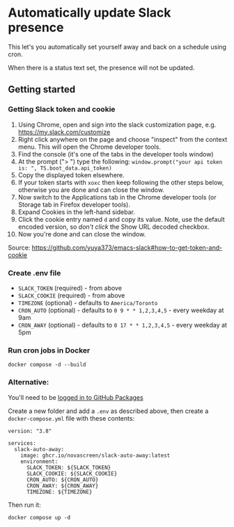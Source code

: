 # Automatically update Slack presence

This let's you automatically set yourself away and back on a schedule using cron.

When there is a status text set, the presence will not be updated.

## Getting started

### Getting Slack token and cookie

1. Using Chrome, open and sign into the slack customization page,
   e.g. https://my.slack.com/customize
2. Right click anywhere on the page and choose "inspect" from the
   context menu. This will open the Chrome developer tools.
3. Find the console (it's one of the tabs in the developer tools window)
4. At the prompt ("> ") type the following:
   `window.prompt("your api token is: ", TS.boot_data.api_token)`
5. Copy the displayed token elsewhere.
6. If your token starts with `xoxc` then keep following the other steps below, otherwise you are done and can close the window.
7. Now switch to the Applications tab in the Chrome developer tools (or Storage tab in Firefox developer tools).
8. Expand Cookies in the left-hand sidebar.
9. Click the cookie entry named `d` and copy its value. Note, use the default encoded version, so _don't click_ the Show URL decoded checkbox.
10. Now you're done and can close the window.

Source: https://github.com/yuya373/emacs-slack#how-to-get-token-and-cookie

### Create .env file

- `SLACK_TOKEN` (required) - from above
- `SLACK_COOKIE` (required) - from above
- `TIMEZONE` (optional) - defaults to `America/Toronto`
- `CRON_AUTO` (optional) - defaults to `0 9 * * 1,2,3,4,5` - every weekday at 9am
- `CRON_AWAY` (optional) - defaults to `0 17 * * 1,2,3,4,5` - every weekday at 5pm

### Run cron jobs in Docker

```
docker compose -d --build
```

### Alternative:

You'll need to be [logged in to GitHub Packages](https://docs.github.com/en/enterprise-server@3.3/packages/working-with-a-github-packages-registry/working-with-the-docker-registry#authenticating-with-a-personal-access-token)

Create a new folder and add a `.env` as described above, then create a `docker-compose.yml` file with these contents:

```
version: "3.8"

services:
  slack-auto-away:
    image: ghcr.io/novascreen/slack-auto-away:latest
    environment:
      SLACK_TOKEN: ${SLACK_TOKEN}
      SLACK_COOKIE: ${SLACK_COOKIE}
      CRON_AUTO: ${CRON_AUTO}
      CRON_AWAY: ${CRON_AWAY}
      TIMEZONE: ${TIMEZONE}
```

Then run it:

```
docker compose up -d
```
